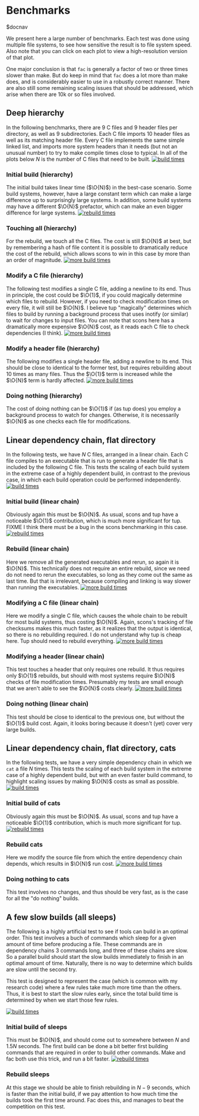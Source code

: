 # Benchmarks

$docnav

We present here a large number of benchmarks.  Each test was done
using multiple file systems, to see how sensitive the result is to
file system speed.  Also note that you can click on each plot to view
a high-resolution version of that plot.

One major conclusion is that `fac` is generally a factor of two or
three times slower than make.  But do keep in mind that `fac` does
a lot more than make does, and is considerably easier to use in a
robustly correct manner.  There are also still some remaining scaling
issues that should be addressed, which arise when there are 10k or so
files involved.

## Deep hierarchy

$\newcommand\O[1]{\mathcal{O}(#1)}$
In the following benchmarks, there are 9 C files and 9 header files
per directory, as well as 9 subdirectories.  Each C file imports 10
header files as well as its matching header file.  Every C file
implements the same simple linked list, and imports more system
headers than it needs (but not an unusual number) to try to make
compile times close to typical.  In all of the plots below $N$ is the
number of C files that need to be built.
<a href="hierarchy-building.svg"><img
src="hierarchy-building.svg" alt="build times"/></a>

### Initial build (hierarchy)

The initial build takes linear time ($\O{N}$) in the best-case
scenario.  Some build systems, however, have a large constant term
which can make a large difference up to surprisingly large systems.
In addition, some build systems may have a different $\O{N}$
prefactor, which can make an even bigger difference for large
systems. <a href="hierarchy-touching-all.svg"><img
src="hierarchy-touching-all.svg" alt="rebuild times"/></a>

### Touching all (hierarchy)

For the rebuild, we touch all the C files.  The cost is still $\O{N}$
at best, but by remembering a hash of file content it is possible to
dramatically reduce the cost of the rebuild, which allows scons to win
in this case by more than an order of magnitude.  <a
href="hierarchy-modifying-c.svg"><img src="hierarchy-modifying-c.svg"
alt="more build times"/></a>

### Modify a C file (hierarchy)

The following test modifies a single C file, adding a newline to its
end.  Thus in principle, the cost could be $\O{1}$, if you could
magically determine which files to rebuild.  However, if you need to
check modification times on every file, it will still be $\O{N}$.  I
believe tup "magically" determines which files to build by running a
background process that uses inotify (or similar) to wait for changes
to input files.  You can note that scons here has a dramatically more
expensive $\O{N}$ cost, as it reads each C file to check dependencies
(I think).  <a href="hierarchy-modifying-header.svg"><img
src="hierarchy-modifying-header.svg" alt="more build times"/></a>

### Modify a header file (hierarchy)

The following modifies a single header file, adding a newline to its
end.  This should be close to identical to the former test, but
requires rebuilding about 10 times as many files.  Thus the $\O{1}$
term is increased while the $\O{N}$ term is hardly affected.  <a
href="hierarchy-doing-nothing.svg"><img
src="hierarchy-doing-nothing.svg" alt="more build times"/></a>

### Doing nothing (hierarchy)

The cost of doing nothing can be $\O{1}$ if (as tup does) you employ a
background process to watch for changes.  Otherwise, it is necessarily
$\O{N}$ as one checks each file for modifications.

## Linear dependency chain, flat directory

In the following tests, we have $N$ C files,
arranged in a linear chain.  Each C file compiles to an executable
that is run to generate a header file that is included by the
following C file.  This tests the scaling of each build system in the
extreme case of a highly dependent build, in contrast to the previous
case, in which each build operation could be performed independently.
<a href="dependent-chain-building.svg"><img
src="dependent-chain-building.svg" alt="build times"/></a>

### Initial build (linear chain)

Obviously again this must be $\O{N}$.  As usual, scons and tup have a
noticeable $\O{1}$ contribution, which is much more significant for
tup.  FIXME I think there must be a bug in the scons benchmarking in
this case.
<a href="dependent-chain-rebuilding.svg"><img
src="dependent-chain-rebuilding.svg" alt="rebuild times"/></a>

### Rebuild (linear chain)

Here we remove all the generated executables and rerun, so again it is
$\O{N}$.  This technically does not require an entire rebuild, since
we need do not need to rerun the executables, so long as they come out
the same as last time.  But that is irrelevant, because compiling and
linking is way slower than running the executables.
<a href="dependent-chain-modifying-c.svg"><img
src="dependent-chain-modifying-c.svg" alt="more build times"/></a>

### Modifying a C file (linear chain)

Here we modify a single C file, which causes the whole chain to be
rebuilt for most build systems, thus costing $\O{N}$.  Again, scons's
tracking of file checksums makes this much faster, as it realizes that
the output is identical, so there is no rebuilding required.  I do not
understand why tup is cheap here.  Tup should need to rebuild
everything.
<a href="dependent-chain-modifying-header.svg"><img
src="dependent-chain-modifying-header.svg" alt="more build times"/></a>

### Modifying a header (linear chain)

This test touches a header that only requires one rebuild.  It thus
requires only $\O{1}$ rebuilds, but should with most systems require
$\O{N}$ checks of file modification times.  Presumably my tests are
small enough that we aren't able to see the $\O{N}$ costs clearly.
<a href="dependent-chain-doing-nothing.svg"><img
src="dependent-chain-doing-nothing.svg" alt="more build times"/></a>

### Doing nothing (linear chain)

This test should be close to identical to the previous one, but
without the $\O{1}$ build cost.  Again, it looks boring because it
doesn't (yet) cover very large builds.

## Linear dependency chain, flat directory, cats

In the following tests, we have a very simple dependency chain in
which we `cat` a file $N$ times.  This tests the scaling of each build
system in the extreme case of a highly dependent build, but with an
even faster build command, to highlight scaling issues by making
$\O{N}$ costs as small as possible.
<a href="cat-building.svg"><img
src="cat-building.svg" alt="build times"/></a>

### Initial build of cats

Obviously again this must be $\O{N}$.  As usual, scons and tup have a
noticeable $\O{1}$ contribution, which is much more significant for
tup.
<a href="cat-rebuilding.svg"><img
src="cat-rebuilding.svg" alt="rebuild times"/></a>

### Rebuild cats

Here we modify the source file from which the entire dependency chain
depends, which results in $\O{N}$ run cost.  <a
href="cat-doing-nothing.svg"><img src="cat-doing-nothing.svg"
alt="more build times"/></a>

### Doing nothing to cats

This test involves no changes, and thus should be very fast, as is the
case for all the "do nothing" builds.

## A few slow builds (all sleeps)

The following is a highly artificial test to see if tools can build in
an optimal order.  This test involves a buch of commands which sleep
for a given amount of time before producing a file.  These commands
are in dependency chains 3 commands long, and three of these chains
are slow.  So a parallel build should start the slow builds
immediately to finish in an optimal amount of time.  Naturally, there
is no way to determine which builds are slow until the second try.

This test is designed to represent the case (which is common with my
research code) where a few rules take much more time than the others.
Thus, it is best to start the slow rules early, since the total build
time is determined by when we start those few rules.

<a href="sleepy-building.svg"><img
src="sleepy-building.svg" alt="build times"/></a>

### Initial build of sleeps

This must be $\O{N}$, and should come out to somewhere between $N$ and
$1.5N$ seconds.  The first build can be done a bit better first
building commands that are required in order to build other commands.
Make and fac both use this trick, and run a bit faster.  <a
href="sleepy-rebuilding.svg"><img src="sleepy-rebuilding.svg"
alt="rebuild times"/></a>

### Rebuild sleeps

At this stage we should be able to finish rebuilding in $N-9$ seconds,
which is faster than the initial build, if we pay attention to how
much time the builds took the first time around.  Fac does this, and
manages to beat the competition on this test.
